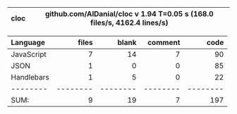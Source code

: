 cloc|github.com/AlDanial/cloc v 1.94  T=0.05 s (168.0 files/s, 4162.4 lines/s)
--- | ---

Language|files|blank|comment|code
:-------|-------:|-------:|-------:|-------:
JavaScript|7|14|7|90
JSON|1|0|0|85
Handlebars|1|5|0|22
--------|--------|--------|--------|--------
SUM:|9|19|7|197
